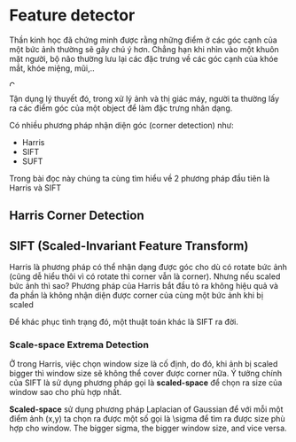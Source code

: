 # Feature detector

Thần kinh học đã chứng minh được rằng những điểm ở các góc cạnh của một bức ảnh thường sẽ gây chú ý hơn. Chẳng hạn khi nhìn vào một khuôn mặt người, bộ não thường lưu lại các đặc trưng về các góc cạnh của khóe mắt, khóe miệng, mũi,..

<img src="http://www.arcsoft.com/resource/image/technology/face/face-outline.jpg" alt="Credit: http://www.arcsoft.com/" style="width: 10px; height: 10px"/>

Tận dụng lý thuyết đó, trong xử lý ảnh và thị giác máy, người ta thường lấy ra các điểm góc của một object để làm đặc trưng nhân dạng.

Có nhiều phương pháp nhận diện góc (corner detection) như:
- Harris
- SIFT
- SUFT

Trong bài đọc này chúng ta cùng tìm hiểu về 2 phương pháp đầu tiên là Harris và SIFT

## Harris Corner Detection

## SIFT (Scaled-Invariant Feature Transform)
Harris là phương pháp có thể nhận dạng được góc cho dù có rotate bức ảnh (cũng dễ hiểu thôi vì có rotate thì corner vẫn là corner). Nhưng nếu scaled bức ảnh thì sao? Phương pháp của Harris bắt đầu tỏ ra không hiệu quả và đa phần là không nhận diện được corner của cùng một bức ảnh khi bị scaled

Để khác phục tình trạng đó, một thuật toán khác là SIFT ra đời.

### Scale-space Extrema Detection
Ở trong Harris, việc chọn window size là cố định, do đó, khi ảnh bị scaled bigger thì window size sẽ không thể cover được corner nữa. Ý tưởng chính của SIFT là sử dụng phương pháp gọi là **scaled-space** để chọn ra size của window sao cho phù hợp nhất.

**Scaled-space** sử dụng phương pháp Laplacian of Gaussian để với mỗi một điểm ảnh (x,y) ta chọn ra được một số gọi là \sigma để tìm ra được size phù hợp cho window. The bigger sigma, the bigger window size, and vice versa.



